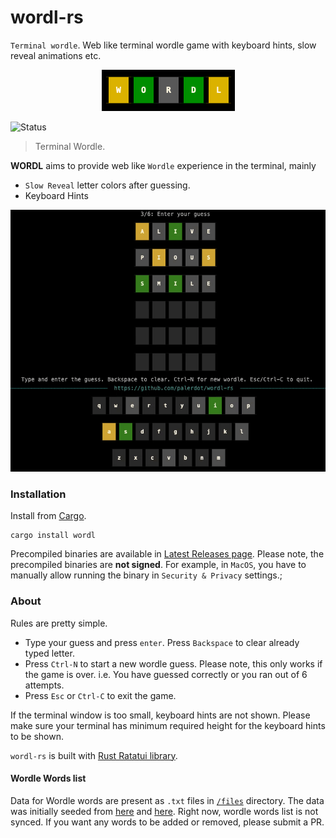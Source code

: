 # wordl-rs

`Terminal wordle`. Web like terminal wordle game with keyboard hints, slow reveal animations etc.

<p align="center">
  <img src="./logo.png" alt="Wordl - Web like Terminal Wordle">
</p>

![Status](https://github.com/palerdot/wordl-rs/actions/workflows/rust.yml/badge.svg)

> Terminal Wordle.

**WORDL** aims to provide web like `Wordle` experience in the terminal, mainly
- `Slow Reveal` letter colors after guessing.
- Keyboard Hints

<img src="./wordl.gif" alt="Wordl - Web like Terminal Wordle">

### Installation

Install from [Cargo](https://doc.rust-lang.org/cargo/getting-started/installation.html).

```
cargo install wordl
```

Precompiled binaries are available in [Latest Releases page](https://github.com/palerdot/wordl-rs/releases/latest). Please note, the precompiled binaries are **not signed**. For example, in `MacOS`, you have to manually allow running the binary in `Security & Privacy` settings.;

### About

Rules are pretty simple.
- Type your guess and press `enter`. Press `Backspace` to clear already typed letter.
- Press `Ctrl-N` to start a new wordle guess. Please note, this only works if the game is over. i.e. You have guessed correctly or you ran out of 6 attempts. 
- Press `Esc` or `Ctrl-C` to exit the game.

If the terminal window is too small, keyboard hints are not shown. Please make sure your terminal has minimum required height for the keyboard hints to be shown.

`wordl-rs` is built with [Rust Ratatui library](https://github.com/ratatui-org/ratatui).

#### Wordle Words list

Data for Wordle words are present as `.txt` files in [`/files`](./src/wordle/files) directory. The data was initially seeded from [here](https://gist.github.com/cfreshman/a7b776506c73284511034e63af1017ee) and [here](https://gist.github.com/cfreshman/d5fb56316158a1575898bba1eed3b5da). Right now, wordle words list is not synced. If you want any words to be added or removed, please submit a PR.


